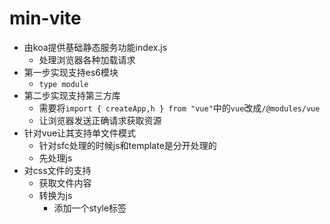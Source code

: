 # min-vite
- 由koa提供基础静态服务功能index.js
  - 处理浏览器各种加载请求
- 第一步实现支持es6模块
  - ``type module``
- 第二步实现支持第三方库
    - 需要将``import { createApp,h } from "vue"``中的``vue``改成``/@modules/vue``
    - 让浏览器发送正确请求获取资源
- 针对vue让其支持单文件模式
  - 针对sfc处理的时候js和template是分开处理的
  - 先处理js
- 对css文件的支持
  - 获取文件内容
  - 转换为js
    - 添加一个style标签

